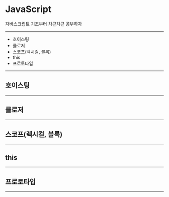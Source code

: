 # JavaScript

자바스크립트 기초부터 차근차근 공부하자

---

- 호이스팅
- 클로저
- 스코프(렉시컬, 블록)
- this
- 프로토타입

---

## 호이스팅

---

## 클로저

---

## 스코프(렉시컬, 블록)

---

## this

---

## 프로토타입

---
